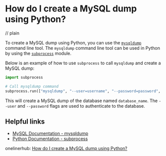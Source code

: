 # How do I create a MySQL dump using Python?
// plain

To create a MySQL dump using Python, you can use the [`mysqldump`](https://dev.mysql.com/doc/refman/8.0/en/mysqldump.html) command line tool. The `mysqldump` command line tool can be used in Python by using the [`subprocess`](https://docs.python.org/3/library/subprocess.html) module.

Below is an example of how to use `subprocess` to call `mysqldump` and create a MySQL dump:

```python
import subprocess

# Call mysqldump command
subprocess.run(["mysqldump", "--user=username", "--password=password", "database_name"])
```

This will create a MySQL dump of the database named `database_name`. The `--user` and `--password` flags are used to authenticate to the database.

## Helpful links
- [MySQL Documentation - mysqldump](https://dev.mysql.com/doc/refman/8.0/en/mysqldump.html)
- [Python Documentation - subprocess](https://docs.python.org/3/library/subprocess.html)

onelinerhub: [How do I create a MySQL dump using Python?](https://onelinerhub.com/python-mysql/how-do-i-create-a-mysql-dump-using-python)
